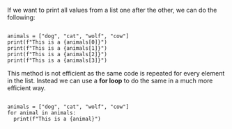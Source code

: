 If we want to print all values from a list one after the other, we can do the following:

<Editor lang="python">
<code>
animals = ["dog", "cat", "wolf", "cow"]
print(f"This is a {animals[0]}")
print(f"This is a {animals[1]}")
print(f"This is a {animals[2]}")
print(f"This is a {animals[3]}")
</code>
</Editor>

This method is not efficient as the same code is repeated for every element in the list.
Instead we can use a **for loop** to do the same in a much more efficient way.

<Editor lang="python">
<code>
animals = ["dog", "cat", "wolf", "cow"]
for animal in animals:
  print(f"This is a {animal}")
</code>
</Editor>
